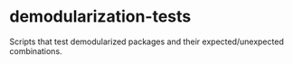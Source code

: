 # demodularization-tests
Scripts that test demodularized packages and their expected/unexpected combinations.
